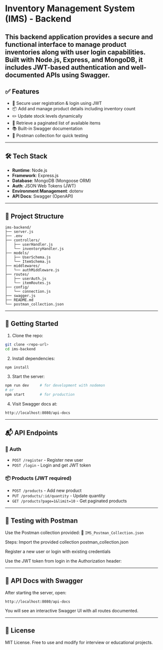 # Inventory Management System (IMS) - Backend

This backend application provides a secure and functional interface to manage product inventories along with user login capabilities. Built with **Node.js**, **Express**, and **MongoDB**, it includes JWT-based authentication and well-documented APIs using Swagger.
---

## ✅ Features

- 🔐 Secure user registration & login using JWT
- 📦 Add and manage product details including inventory count
- ✏️ Update stock levels dynamically
- 📃 Retrieve a paginated list of available items
- 📚 Built-in Swagger documentation
- 📮 Postman collection for quick testing


---

## 🛠 Tech Stack

- **Runtime**: Node.js
- **Framework**: Express.js
- **Database**: MongoDB (Mongoose ORM)
- **Auth**: JSON Web Tokens (JWT)
- **Environment Management**: dotenv
- **API Docs**: Swagger (OpenAPI)

---

## 📁 Project Structure

```
ims-backend/
├── server.js
├── .env
├── controllers/
│   ├── userHandler.js
│   └── inventoryHandler.js
├── models/
│   ├── UserSchema.js
│   └── ItemSchema.js
├── middlewares/
│   └── authMiddleware.js
├── routes/
│   ├── userAuth.js
│   └── itemRoutes.js
├── config/
│   └── connection.js
├── swagger.js
├── README.md
└── postman_collection.json
```

---



## 🚀 Getting Started

1. Clone the repo:
```bash
git clone <repo-url>
cd ims-backend
```

2. Install dependencies:
```bash
npm install
```

3. Start the server:
```bash
npm run dev     # for development with nodemon
# or
npm start       # for production
```

4. Visit Swagger docs at:
```
http://localhost:8080/api-docs
```

---

## 📬 API Endpoints

### 🔐 Auth
- `POST /register` - Register new user
- `POST /login` - Login and get JWT token

### 📦 Products (JWT required)
- `POST /products` - Add new product
- `PUT /products/:id/quantity` - Update quantity
- `GET /products?page=1&limit=10` - Get paginated products

---

## 🧪 Testing with Postman

Use the Postman collection provided:
📁 `IMS_Postman_Collection.json`

Steps:
Import the provided collection postman_collection.json

Register a new user or login with existing credentials

Use the JWT token from login in the Authorization header:

---

## 📄 API Docs with Swagger

After starting the server, open:
```
http://localhost:8080/api-docs
```
You will see an interactive Swagger UI with all routes documented.

---

## 📌 License

MIT License. Free to use and modify for interview or educational projects.

